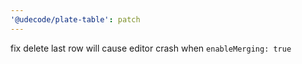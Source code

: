 ```yaml
---
'@udecode/plate-table': patch
---
```


fix delete last row will cause editor crash when `enableMerging: true`